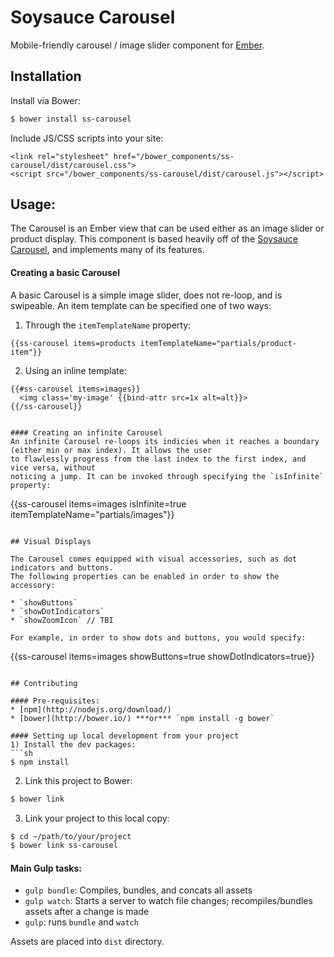 # Soysauce Carousel

Mobile-friendly carousel / image slider component for [Ember](http://emberjs.com/).

## Installation

Install via Bower:
```sh
$ bower install ss-carousel
```

Include JS/CSS scripts into your site:
```
<link rel="stylesheet" href="/bower_components/ss-carousel/dist/carousel.css">
<script src="/bower_components/ss-carousel/dist/carousel.js"></script>
```

## Usage:
The Carousel is an Ember view that can be used either as an image slider
or product display. This component is based heavily off of the [Soysauce Carousel](http://www.soysaucejs.com/#!/api/carousel/intro),
and implements many of its features.

#### Creating a basic Carousel
A basic Carousel is a simple image slider, does not re-loop, and is swipeable.
An item template can be specified one of two ways:

1) Through the `itemTemplateName` property:

```
{{ss-carousel items=products itemTemplateName="partials/product-item"}}
```

2) Using an inline template:

```
{{#ss-carousel items=images}}
  <img class='my-image' {{bind-attr src=1x alt=alt}}>
{{/ss-carousel}}
```
```

#### Creating an infinite Carousel
An infinite Carousel re-loops its indicies when it reaches a boundary (either min or max index). It allows the user
to flawlessly progress from the last index to the first index, and vice versa, without
noticing a jump. It can be invoked through specifying the `isInfinite` property:

```
{{ss-carousel items=images isInfinite=true itemTemplateName="partials/images"}}
```

## Visual Displays

The Carousel comes equipped with visual accessories, such as dot indicators and buttons.
The following properties can be enabled in order to show the accessory:

* `showButtons`
* `showDotIndicators`
* `showZoomIcon` // TBI

For example, in order to show dots and buttons, you would specify:
```
{{ss-carousel items=images showButtons=true showDotIndicators=true}}
```

## Contributing

#### Pre-requisites:
* [npm](http://nodejs.org/download/)
* [bower](http://bower.io/) ***or*** `npm install -g bower`

#### Setting up local development from your project
1) Install the dev packages:
```sh
$ npm install
```

2) Link this project to Bower:
```sh
$ bower link
```

3) Link your project to this local copy:
```sh
$ cd ~/path/to/your/project
$ bower link ss-carousel
```

#### Main Gulp tasks:
* `gulp bundle`: Compiles, bundles, and concats all assets
* `gulp watch`: Starts a server to watch file changes; recompiles/bundles assets after a change is made
* `gulp`: runs `bundle` and `watch`

Assets are placed into `dist` directory.
